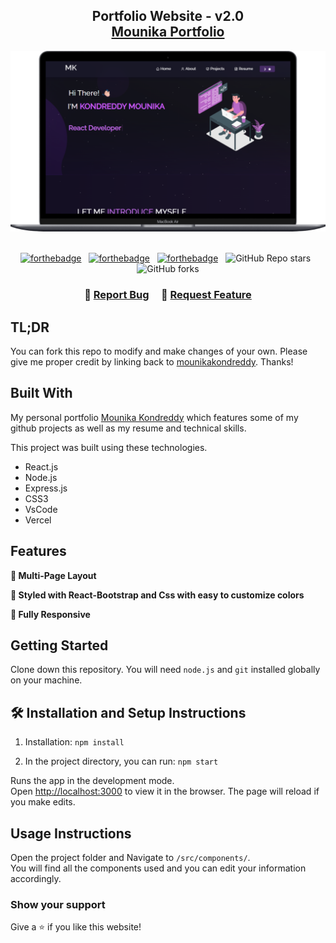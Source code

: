 <h2 align="center">
  Portfolio Website - v2.0<br/>
  <a href="https://mounika-portfolio-seven.vercel.app/" target="_blank"> Mounika Portfolio </a>
</h2>
<div align="center">
  <img alt="Demo" src=".\Images\Macbook-Air-localhost.png" />
</div>

<br/>

<center>

[![forthebadge](https://forthebadge.com/images/badges/built-with-love.svg)](https://forthebadge.com) &nbsp;
[![forthebadge](https://forthebadge.com/images/badges/made-with-javascript.svg)](https://forthebadge.com) &nbsp;
[![forthebadge](https://forthebadge.com/images/badges/open-source.svg)](https://forthebadge.com) &nbsp;
![GitHub Repo stars](https://img.shields.io/github/stars/mounikakondreddy03/MounikaPortfolio?color=red&logo=github&style=for-the-badge) &nbsp;
![GitHub forks](https://img.shields.io/github/forks/mounikakondreddy03/MounikaPortfolio?color=red&logo=github&style=for-the-badge)

</center>

<h3 align="center">
    🔹
    <a href="https://github.com/mounikakondreddy03/MounikaPortfolio/issues">Report Bug</a> &nbsp; &nbsp;
    🔹
    <a href="https://github.com/mounikakondreddy03/MounikaPortfolio/issues">Request Feature</a>
</h3>

## TL;DR

You can fork this repo to modify and make changes of your own. Please give me proper credit by linking back to [mounikakondreddy](https://github.com/mounikakondreddy03/MounikaPortfolio). Thanks!

## Built With

My personal portfolio <a href="https://mounika-portfolio-seven.vercel.app/" target="_blank">Mounika Kondreddy</a> which features some of my github projects as well as my resume and technical skills.<br/>

This project was built using these technologies.

- React.js
- Node.js
- Express.js
- CSS3
- VsCode
- Vercel

## Features

**📖 Multi-Page Layout**

**🎨 Styled with React-Bootstrap and Css with easy to customize colors**

**📱 Fully Responsive**

## Getting Started

Clone down this repository. You will need `node.js` and `git` installed globally on your machine.

## 🛠 Installation and Setup Instructions

1. Installation: `npm install`

2. In the project directory, you can run: `npm start`

Runs the app in the development mode.\
Open [http://localhost:3000](http://localhost:3000) to view it in the browser.
The page will reload if you make edits.

## Usage Instructions

Open the project folder and Navigate to `/src/components/`. <br/>
You will find all the components used and you can edit your information accordingly.

### Show your support

Give a ⭐ if you like this website!
